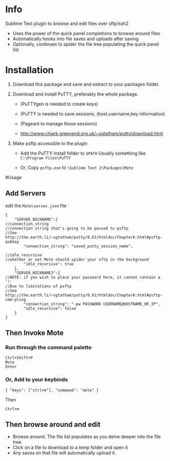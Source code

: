 
# Info

Sublime Text plugin to browse and edit files over sftp/ssh2

- Uses the power of the quick panel completions to browse around files
- Automatically hooks into file saves and uploads after saving
- Optionally, continues to spider the file tree populating the quick panel list

# Installation

1. Download this package and save and extract to your packages folder.

2. Download and install PuTTY, preferably the whole package.

   - (PuTTYgen is needed to create keys)
   
   - (PuTTY is needed to save sessions, (host,username,key information)
   
   - (Pageant to manage those sessions)
   
   - http://www.chiark.greenend.org.uk/~sgtatham/putty/download.html

3. Make psftp accessible to the plugin
   
   - Add the PuTTY install folder to `$PATH`
   Usually something like `C:\Program Files\PuTTY`

   - Or, Copy `psftp.exe` to `\Sublime Text 2\Packages\Mote`

#Usage

## Add Servers

edit the `Mote\serves.json` file

    {
        "SERVER_NICKNAME":{
    //connection_string
    //connection string that's going to be passed to psftp
    //See http://the.earth.li/~sgtatham/putty/0.61/htmldoc/Chapter6.html#psftp-pubkey
            "connection_string": "saved_putty_session_name",
            
    //idle_recursive
    //whether or not Mote should spider your sftp in the background
            "idle_recursive": true
        },
        "SERVER_NICKNAME2":{
    //NOTE: if you wish to place your password here, it cannot contain a '!'
    //Due to limitations of psftp
    //See http://the.earth.li/~sgtatham/putty/0.61/htmldoc/Chapter6.html#psftp-cmd-pling
            "connection_string": "-pw PASSWORD USERNAME@HOSTNAME_OR_IP",
            "idle_recursive": false
        }
    }

## Then Invoke Mote

### Run through the command palette

    Ctrl+Shift+P
    Mote
    Enter
    
### Or, Add to your keybinds

   `{ "keys": ["ctrl+m"], "command": "mote" }`
    
Then

   `Ctrl+m`

## Then browse around and edit

- Browse around. The file list populates as you delve deeper into the file tree.
- Click on a file to download to a temp folder and open it
- Any saves on that file will automatically upload it. 
